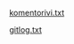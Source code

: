 [komentorivi.txt](https://github.com/iniskala/otm-harjoitustyo/blob/master/laskarit/viikko1/komentorivi.txt)

[gitlog.txt](https://github.com/iniskala/otm-harjoitustyo/blob/master/laskarit/viikko1/gitlog.txt)
